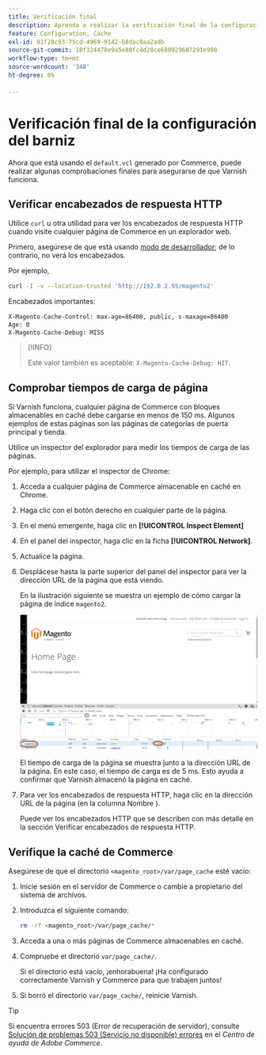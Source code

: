 ```yaml
---
title: Verificación final
description: Aprenda a realizar la verificación final de la configuración de Barniz con Adobe Commerce. Descubra los pasos de prueba y las técnicas de solución de problemas.
feature: Configuration, Cache
exl-id: 01f28c93-75cd-4969-9142-b8dac0aa2adb
source-git-commit: 10f324478e9a5e80fc4d28ce680929687291e990
workflow-type: tm+mt
source-wordcount: '348'
ht-degree: 0%

---
```


# Verificación final de la configuración del barniz

Ahora que está usando el `default.vcl` generado por Commerce, puede realizar algunas comprobaciones finales para asegurarse de que Varnish funciona.

## Verificar encabezados de respuesta HTTP

Utilice `curl` u otra utilidad para ver los encabezados de respuesta HTTP cuando visite cualquier página de Commerce en un explorador web.

Primero, asegúrese de que está usando [modo de desarrollador](../cli/set-mode.md#change-to-developer-mode); de lo contrario, no verá los encabezados.

Por ejemplo,

```bash
curl -I -v --location-trusted 'http://192.0.2.55/magento2'
```

Encabezados importantes:

```
X-Magento-Cache-Control: max-age=86400, public, s-maxage=86400
Age: 0
X-Magento-Cache-Debug: MISS
```

>[!INFO]
>
>Este valor también es aceptable: `X-Magento-Cache-Debug: HIT`.

## Comprobar tiempos de carga de página

Si Varnish funciona, cualquier página de Commerce con bloques almacenables en caché debe cargarse en menos de 150 ms. Algunos ejemplos de estas páginas son las páginas de categorías de puerta principal y tienda.

Utilice un inspector del explorador para medir los tiempos de carga de las páginas.

Por ejemplo, para utilizar el inspector de Chrome:

1. Acceda a cualquier página de Commerce almacenable en caché en Chrome.
1. Haga clic con el botón derecho en cualquier parte de la página.
1. En el menú emergente, haga clic en **[!UICONTROL Inspect Element]**
1. En el panel del inspector, haga clic en la ficha **[!UICONTROL Network]**.
1. Actualice la página.
1. Desplácese hasta la parte superior del panel del inspector para ver la dirección URL de la página que está viendo.

   En la ilustración siguiente se muestra un ejemplo de cómo cargar la página de índice `magento2`.

   ![Haga clic en la página que está viendo](../../assets/configuration/varnish-inspector.png)

   El tiempo de carga de la página se muestra junto a la dirección URL de la página. En este caso, el tiempo de carga es de 5 ms. Esto ayuda a confirmar que Varnish almacenó la página en caché.

1. Para ver los encabezados de respuesta HTTP, haga clic en la dirección URL de la página (en la columna Nombre ).

   Puede ver los encabezados HTTP que se describen con más detalle en la sección Verificar encabezados de respuesta HTTP.

## Verifique la caché de Commerce

Asegúrese de que el directorio `<magento_root>/var/page_cache` esté vacío:

1. Inicie sesión en el servidor de Commerce o cambie a propietario del sistema de archivos.
1. Introduzca el siguiente comando:

   ```bash
   rm -rf <magento_root>/var/page_cache/*
   ```

1. Acceda a una o más páginas de Commerce almacenables en caché.
1. Compruebe el directorio `var/page_cache/`.

   Si el directorio está vacío, ¡enhorabuena! ¡Ha configurado correctamente Varnish y Commerce para que trabajen juntos!

1. Si borró el directorio `var/page_cache/`, reinicie Varnish.

>[!TIP]
>
>Si encuentra errores 503 (Error de recuperación de servidor), consulte [Solución de problemas 503 (Servicio no disponible) errores](https://experienceleague.adobe.com/docs/commerce-knowledge-base/kb/troubleshooting/miscellaneous/troubleshooting-503-errors.html) en el _Centro de ayuda de Adobe Commerce_.
